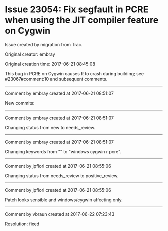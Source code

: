 # Issue 23054: Fix segfault in PCRE when using the JIT compiler feature on Cygwin

Issue created by migration from Trac.

Original creator: embray

Original creation time: 2017-06-21 08:45:08

This bug in PCRE on Cygwin causes R to crash during building; see #23067#comment:10 and subsequent comments.


---

Comment by embray created at 2017-06-21 08:51:07

New commits:


---

Comment by embray created at 2017-06-21 08:51:07

Changing status from new to needs_review.


---

Comment by embray created at 2017-06-21 08:51:07

Changing keywords from "" to "windows cygwin r pcre".


---

Comment by jpflori created at 2017-06-21 08:55:06

Changing status from needs_review to positive_review.


---

Comment by jpflori created at 2017-06-21 08:55:06

Patch looks sensible and windows/cygwin affecting only.


---

Comment by vbraun created at 2017-06-22 07:23:43

Resolution: fixed
